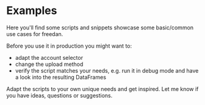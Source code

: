 # Examples
Here you'll find some scripts and snippets showcase some basic/common use cases for freedan.

Before you use it in production you might want to:
- adapt the account selector
- change the upload method
- verify the script matches your needs, e.g. run it in debug mode and have a look into the resulting DataFrames

Adapt the scripts to your own unique needs and get inspired. Let me know if you have ideas, questions or suggestions.
